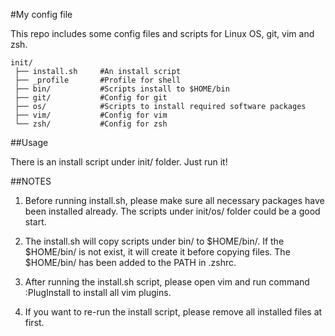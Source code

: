 #My config file

This repo includes some config files and scripts for Linux OS, git, vim and zsh.

    init/
     ├── install.sh     #An install script
     ├── _profile       #Profile for shell
     ├── bin/           #Scripts install to $HOME/bin
     ├── git/           #Config for git
     ├── os/            #Scripts to install required software packages
     ├── vim/           #Config for vim
     └── zsh/           #Config for zsh

##Usage

There is an install script under init/ folder. Just run it!

##NOTES

1. Before running install.sh, please make sure all necessary packages have been
   installed already. The scripts under init/os/ folder could be a good start.

2. The install.sh will copy scripts under bin/ to $HOME/bin/. If the $HOME/bin/
   is not exist, it will create it before copying files. The $HOME/bin/ has been
   added to the PATH in .zshrc.

3. After running the install.sh script, please open vim and run command
   :PlugInstall to install all vim plugins.

4. If you want to re-run the install script, please remove all installed files
   at first.
